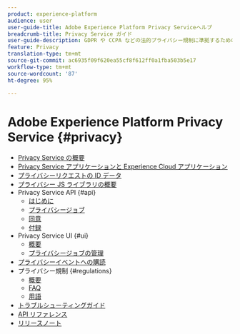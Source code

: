 ```yaml
---
product: experience-platform
audience: user
user-guide-title: Adobe Experience Platform Privacy Serviceヘルプ
breadcrumb-title: Privacy Service ガイド
user-guide-description: GDPR や CCPA などの法的プライバシー規制に準拠するための、顧客データリクエストを管理します。
feature: Privacy
translation-type: tm+mt
source-git-commit: ac6935f09f620ea55cf8f612ff0a1fba503b5e17
workflow-type: tm+mt
source-wordcount: '87'
ht-degree: 95%

---
```



# Adobe Experience Platform Privacy Service {#privacy}

* [Privacy Service の概要](home.md)
* [Privacy Service アプリケーションと Experience Cloud アプリケーション](experience-cloud-apps.md)
* [プライバシーリクエストの ID データ](identity-data.md)
* [プライバシー JS ライブラリの概要](js-library.md)
* Privacy Service API {#api}
   * [はじめに](api/getting-started.md)
   * [プライバシージョブ](api/privacy-jobs.md)
   * [同意](api/consent.md)
   * [付録](api/appendix.md)
* Privacy Service UI {#ui}
   * [概要](ui/overview.md)
   * [プライバシージョブの管理](ui/user-guide.md)
* [プライバシーイベントへの購読](privacy-events.md)
* プライバシー規制 {#regulations}
   * [概要](regulations/overview.md)
   * [FAQ](regulations/faq.md)
   * [用語](regulations/terminology.md)
* [トラブルシューティングガイド](troubleshooting-guide.md)
* [API リファレンス](https://www.adobe.io/apis/experienceplatform/home/api-reference.html#!acpdr/swagger-specs/privacy-service.yaml)
* [リリースノート](release-notes.md)
